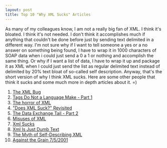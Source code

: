 ```yaml
---
layout: post
title: Top 10 "Why XML Sucks" Articles
---
```


As many of my colleagues know, I am not a really big fan of XML. I think it's bloated. I think it's not needed. I don't think it accomplishes much if anything that couldn't be done before just by sending text delimited in a different way. I'm not sure why if I want to tell someone a yes or a no answer on something being found, I have to wrap it in 1000 characters of SOAP data when i could just send a 0 a 1 or nothing and accomplish the same thing. Or why if I want a list of data, I have to wrap it up and package it as XML when I could just send the list as regular delimited text instead of delimited by 20% text bloat of so-called self description. Anyway, that's the short version of why I think XML sucks. Here are some other people that think it sucks and some much more in depth articles about it. =)

<ol>
    <li><a mce_href="http://www.dbazine.com/ofinterest/oi-articles/pascal4" href="http://www.dbazine.com/ofinterest/oi-articles/pascal4">The XML Bug</a></li>
    <li><a mce_href="http://www.dbazine.com/ofinterest/oi-articles/pascal8" href="http://www.dbazine.com/ofinterest/oi-articles/pascal8">Tags Do Not a Language Make - Part 1</a></li>
    <li><a mce_href="http://techupdate.zdnet.com/techupdate/stories/main/0,14179,2896005,00.html" href="http://techupdate.zdnet.com/techupdate/stories/main/0,14179,2896005,00.html">The horror of XML</a></li>
    <li><a mce_href="http://www.oreillynet.com/xml/blog/2002/08/does_xml_suck_revisited.html" href="http://www.oreillynet.com/xml/blog/2002/08/does_xml_suck_revisited.html">"Does XML Suck?" Revisited</a></li>
    <li><a mce_href="http://www.dbazine.com/ofinterest/oi-articles/pascal9" href="http://www.dbazine.com/ofinterest/oi-articles/pascal9">The Data Exchange Tail - Part 2</a></li>
    <li><a mce_href="http://www.artima.com/intv/plain4.html" href="http://www.artima.com/intv/plain4.html">Misuses of XML</a></li>
    <li><a mce_href="http://c2.com/cgi/wiki?XmlSucks" href="http://c2.com/cgi/wiki?XmlSucks">Xml Sucks</a></li>
    <li><a mce_href="http://c2.com/cgi/wiki?XmlIsJustDumbText" href="http://c2.com/cgi/wiki?XmlIsJustDumbText">Xml Is Just Dumb Text</a></li>
    <li><a mce_href="http://www.oceaninformatics.biz/publications/e2.pdf" href="http://www.oceaninformatics.biz/publications/e2.pdf">The Myth of Self-Describing XML</a></li>
    <li><a mce_href="http://www.xml.com/pub/a/2001/05/07/againstgrain.html" href="http://www.xml.com/pub/a/2001/05/07/againstgrain.html">Against the Grain 7/5/2001</a></li>
</ol>

